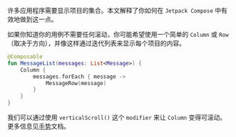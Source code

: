许多应用程序需要显示项目的集合。本文解释了你如何在 `Jetpack Compose` 中有效地做到这一点。

如果你知道你的用例不需要任何滚动，你可能希望使用一个简单的 `Column` 或 `Row`（取决于方向），并像这样通过迭代列表来显示每个项目的内容。

``` kotlin
@Composable
fun MessageList(messages: List<Message>) {
    Column {
        messages.forEach { message ->
            MessageRow(message)
        }
    }
}
```

我们可以通过使用 `verticalScroll()` 这个 `modifier` 来让 `Column` 变得可滚动。更多信息见[手势](../gesture/overview.md)文档。